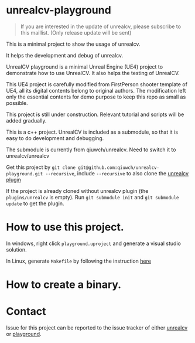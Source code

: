 # unrealcv-playground

> If you are interested in the update of unrealcv, please subscribe to this maillist. (Only release update will be sent)

This is a minimal project to show the usage of unrealcv.

It helps the development and debug of unrealcv.

UnrealCV playground is a minimal Unreal Engine (UE4) project to demonstrate how to use UnrealCV. It also helps the testing of UnrealCV.

This UE4 project is carefully modified from FirstPerson shooter template of UE4, all its digital contents belong to original authors. The modification left only the essential contents for demo purpose to keep this repo as small as possible.

This project is still under construction. Relevant tutorial and scripts will be added gradually.

This is a c++ project. UnrealCV is included as a submodule, so that it is easy to do development and debugging.

The submodule is currently from qiuwch/unrealcv. Need to switch it to unrealcv/unrealcv

Get this project by `git clone git@github.com:qiuwch/unrealcv-playground.git --recursive`, include `--recursive` to also clone the [unrealcv plugin](http://github.com/unrealcv/unrealcv)

If the project is already cloned without unrealcv plugin (the `plugins/unrealcv` is empty). Run `git submodule init` and `git submodule update` to get the plugin.

# How to use this project.

In windows, right click `playground.uproject` and generate a visual studio solution.

In Linux, generate `Makefile` by following the instruction [here](https://wiki.unrealengine.com/Building_On_Linux#Generating_project_files_for_your_project)

# How to create a binary.

# Contact
Issue for this project can be reported to the issue tracker of either [unrealcv]() or [playground]().
